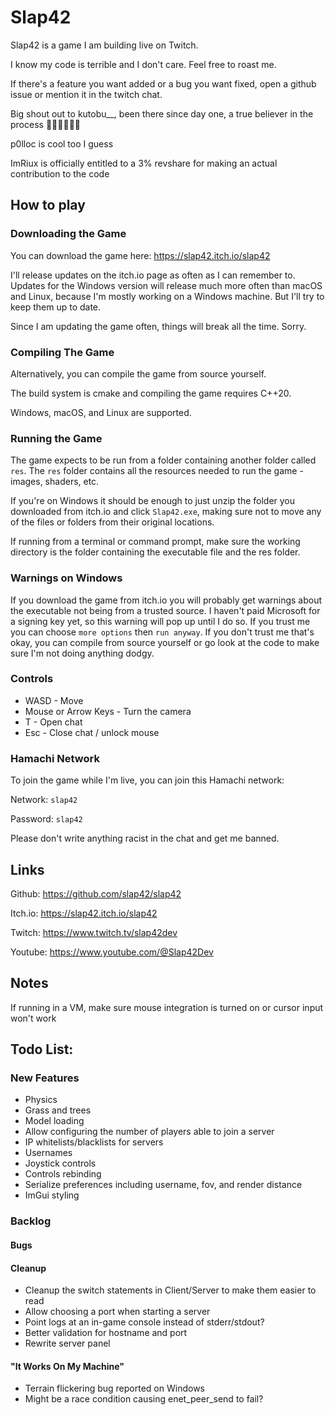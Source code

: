 # Slap42

Slap42 is a game I am building live on Twitch.

I know my code is terrible and I don't care. Feel free to roast me.

If there's a feature you want added or a bug you want fixed, open a github issue or mention it in the twitch chat.

Big shout out to kutobu__, been there since day one, a true believer in the process 🥐🇫🇷🥖🙏💯

p0lloc is cool too I guess

ImRiux is officially entitled to a 3% revshare for making an actual contribution to the code

## How to play

### Downloading the Game

You can download the game here: https://slap42.itch.io/slap42

I'll release updates on the itch.io page as often as I can remember to. Updates for the Windows version will release much more often than macOS and Linux, because I'm mostly working on a Windows machine. But I'll try to keep them up to date.

Since I am updating the game often, things will break all the time. Sorry.

### Compiling The Game

Alternatively, you can compile the game from source yourself.

The build system is cmake and compiling the game requires C++20.

Windows, macOS, and Linux are supported.

### Running the Game

The game expects to be run from a folder containing another folder called `res`. The `res` folder contains all the resources needed to run the game - images, shaders, etc.

If you're on Windows it should be enough to just unzip the folder you downloaded from itch.io and click `Slap42.exe`, making sure not to move any of the files or folders from their original locations.

If running from a terminal or command prompt, make sure the working directory is the folder containing the executable file and the res folder.

### Warnings on Windows

If you download the game from itch.io you will probably get warnings about the executable not being from a trusted source. I haven't paid Microsoft for a signing key yet, so this warning will pop up until I do so. If you trust me you can choose `more options` then `run anyway`. If you don't trust me that's okay, you can compile from source yourself or go look at the code to make sure I'm not doing anything dodgy.

### Controls

- WASD - Move
- Mouse or Arrow Keys - Turn the camera
- T - Open chat
- Esc - Close chat / unlock mouse

### Hamachi Network

To join the game while I'm live, you can join this Hamachi network:

Network: `slap42`

Password: `slap42`

Please don't write anything racist in the chat and get me banned.

## Links

Github: https://github.com/slap42/slap42

Itch.io: https://slap42.itch.io/slap42

Twitch: https://www.twitch.tv/slap42dev

Youtube: https://www.youtube.com/@Slap42Dev

## Notes

If running in a VM, make sure mouse integration is turned on or cursor input won't work

## Todo List:

### New Features

- Physics
- Grass and trees
- Model loading
- Allow configuring the number of players able to join a server
- IP whitelists/blacklists for servers
- Usernames
- Joystick controls
- Controls rebinding
- Serialize preferences including username, fov, and render distance
- ImGui styling

### Backlog

#### Bugs

#### Cleanup

- Cleanup the switch statements in Client/Server to make them easier to read
- Allow choosing a port when starting a server
- Point logs at an in-game console instead of stderr/stdout?
- Better validation for hostname and port
- Rewrite server panel

#### "It Works On My Machine"
- Terrain flickering bug reported on Windows
- Might be a race condition causing enet_peer_send to fail?
